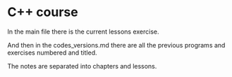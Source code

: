 # C++ course

In the main file there is the current lessons exercise. 

And then in the codes_versions.md there are all the previous programs and exercises numbered and titled.

The notes are separated into chapters and lessons.
